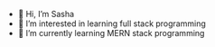 - 👋 Hi, I’m Sasha
- 👀 I’m interested in learning full stack programming
- 🌱 I’m currently learning MERN stack programming

<!---
xhw1105/xhw1105 is a ✨ special ✨ repository because its `README.md` (this file) appears on your GitHub profile.
You can click the Preview link to take a look at your changes.
--->
